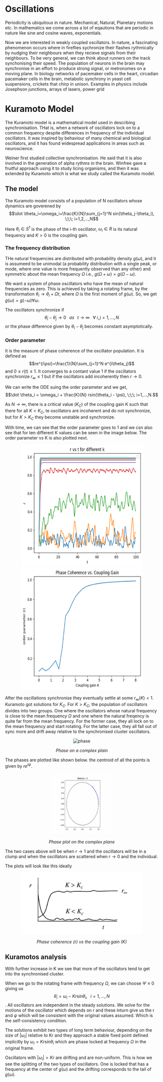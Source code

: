 # Oscillations

Periodicity is ubiquitous in nature. Mechanical, Natural, Planetary motions etc. In mathematics we come across a lot of eqautions that are periodic in nature like sine and cosine  waves, exponentials.

Now we are interested in weakly coupled oscillators. In nature, a fascinating phenomenon occurs where in fireflies sychronize their flashes rythmically by nudging their neighbours when they recieve signals from their neighbours. To be very general, we can think about runners on the track synchonising their speed. The population of neurons in the brain may synchronise in an effort to produce strong signal, or metronomes on a moving plane. In biology networks of pacemaker cells in the heart, circadian pacemaker cells in the brain, metabolic synchrony in yeast cell suspensions, crickets that chirp in unison. Examples in physics include Josephson junctions, arrays of lasers, power grid

# Kuramoto Model

The Kuramoto model is a mathematical model used in describing synchronisation. THat is, when a network of oscillators lock on to a common frequency despite differences in frequency of the individual oscillators. It was inspired by behaviour of many chemical and biological oscillators, and it has found widespread applications in areas such as neuroscience.

Weiner first studied collective synchronisation. He said that it is also involved in the generation of alpha rythms in the brain. Winfree gave a fruitful approach using it to study licing organisms, and then it was extended by Kuramoto which is what we study called the Kuramoto model.

## The model

The Kuramoto model consists of a population of N oscillators whose dynamics are goverened by $$\dot \theta_i=\omega_i+\frac{K}{N}\sum_{j=1}^N sin(\theta_j-\theta_i), \;\;\; i=1,2,...,N$$

Here $\theta_i \in S^1$ is the phase of the i-th oscillator, $\omega_i \in R$ is its natural frequency and $K>0$ is the coupling gain.

### The frequency distribution

THe natural frequencies are distributed with probability density $g(\omega)$, and it is assumeed to be unimodal (a probability distribution with a single peak, or mode, where one value is more frequently observed than any other) and symmetric about the mean frequency $\Omega$ i.e., $g(\Omega + \omega)=g(\Omega - \omega)$.

We want a system of phase oscillators who have the mean of natural frequencies as zero. This is achieved by taking a rotating frame, by the transformation $\theta_i \to \theta_i + \Omega t$, where $\Omega$ is the first moment of $g(\omega)$. So, we get $g(\omega)=g(-\omega) \forall \omega$.

The oscillators synchronize if $$\dot \theta_i-\dot\theta_j \to 0 \;\;\; as \;\;\; t\to \infty \;\;\; \forall\; i,j =1,...,N$$ or the phase difference given by $\theta_i-\theta_j$ becomes constant asymptotically.

### Order parameter

It is the measure of phase coherence of the oscillator population. It is defined as $$re^{i\psi}=\frac{1}{N}\sum_{j=1}^N e^{i\theta_j}$$ and $0\leq r(t) \leq 1$. It converges to a contant value 1 if the oscillators synchronize $r_\infty \leq 1$ but if the oscillators add incoherently then $r\to 0$.

We can write the ODE suing the order parameter and we get, $$\dot \theta_i = \omega_i + \frac{K}{N} rsin(\theta_i - \psi), \;\;\; i=1,...,N.$$

As $N\to \infty$, there is a critical value $(K_C)$ of the coupling gain K such that there for all $K<K_C$, te oscillators are incoherent and do not synchronize, but for $K>K_C$ they become unstable and synchronize.

With time, we can see that the order parameter goes to 1 and we csn also see that for ten different K values can be seen in the image below. The order parameter vs K is also plotted next.
<div style="text-align: center;">
    <img src="images/r_vs_t_forten.png" alt="r vs t" width="400" height="400"/>
</div>

<div style="text-align: center;">
    <img src="images/r_vs_k.png" alt="r vs t" width="400" height="400"/>
</div>

After the oscillations synchronise they eventually settle at some $r_\infty(K)<1$. Kuramoto got solutions for $K_C$. For $K>K_C$, the population of oscillators divides into two groups. One where the oscillators whose natural frequency is close to the mean frequency $\Omega$ and one where the natural freqency is quite far from the mean frequency. For the former case, they all lock on to the mean frequency and start rotating. For the latter case, they all fall out of sync more and drift away relative to the synchronised cluster oscillators.


<div style="text-align: center;">
    <img src="images/phase.png.png" alt="phase" width="400" height="200"/>
    <p><em>Phase on a complex plain</em></p>
</div>

The phases are plotted like shown below. the centroid of all the points is given by $r e^{i\psi}$.

<div style="text-align: center;">
    <img src="osc_gif/randomphaseplot.gif" alt="block gif" width="200" height="200"/>
    <p><em>Phase plot on the complex plane</em></p>
</div>

The two cases above will be when $r\to 1$ and the oscillators will be in a clump and when the oscillators are scattered when $r \to 0$ and the individual.

The plots will look like this ideally

<div style="text-align: center;">
    <img src="images/rvsk_std.png" alt="rvskstd" width="400" height="200"/>
    <p><em>Phase coherence (r) vs the coupling gain (K)</em></p>
</div>


## Kuramotos analysis


With further increase in K we see that more of the oscillators tend to get into the synchronised cluster.

When we go to the rotating frame with frequency $\Omega$, we can choose $\Psi \equiv 0$ giving us $$\dot \theta_i = \omega_i - Krsin\theta_i, \;\;\; i=1,...,N$$. All oscillators are independent in the steady solutions. We solve for the motions of the oscillator which depends on r and these inturn give us the r and $\psi$ which will be consistent with the original values assumed. Which is the self-consistency condition.


The solutions exhibit two types of long term behaviour, depending on the size of $|\omega_i|$ relative to Kr and they approach a stable fixed point defined implicitly by $\omega_i = Krsin\theta_i$ which are phase locked at frequency $\Omega$ in the original frame.

Oscillators with $|\omega_i|>Kr$ are drifting and are non-uniform. This is how we see the splitting of the two types of oscillators. One is locked that has a frequency at the center of $g(\omega)$ and the drifting corresponds to the tail of $g(\omega)$.